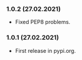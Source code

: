 ### 1.0.2 (27.02.2021)

- Fixed PEP8 problems.

### 1.0.1 (27.02.2021)

- First release in pypi.org.
